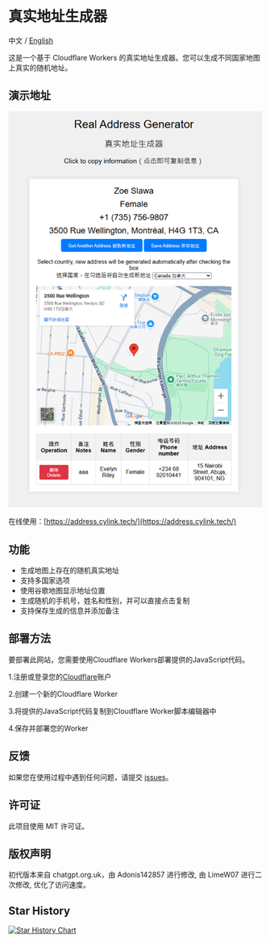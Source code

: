 # 真实地址生成器

中文 / [English](README_EN.md)

这是一个基于 Cloudflare Workers 的真实地址生成器。您可以生成不同国家地图上真实的随机地址。

## 演示地址
![](https://github.com/LimeW07/Real-Address-Generator/blob/main/example.png)

在线使用：[https://address.cylink.tech/](https://address.cylink.tech/)

## 功能

- 生成地图上存在的随机真实地址
- 支持多国家选项
- 使用谷歌地图显示地址位置
- 生成随机的手机号，姓名和性别，并可以直接点击复制
- 支持保存生成的信息并添加备注

## 部署方法

要部署此网站，您需要使用Cloudflare Workers部署提供的JavaScript代码。

1.注册或登录您的[Cloudflare](https://www.cloudflare.com/)账户

2.创建一个新的Cloudflare Worker

3.将提供的JavaScript代码复制到Cloudflare Worker脚本编辑器中

4.保存并部署您的Worker

## 反馈

如果您在使用过程中遇到任何问题，请提交 [issues](https://github.com/LimeW07/Real-Address-Generator/issues)。

## 许可证

此项目使用 MIT 许可证。

## 版权声明

初代版本来自 chatgpt.org.uk，由 Adonis142857 进行修改, 由 LimeW07 进行二次修改, 优化了访问速度。

## Star History

[![Star History Chart](https://api.star-history.com/svg?repos=LimeW07/Real-Address-Generator&type=Date)](https://www.star-history.com/#LimeW07/Real-Address-Generator&Date)
